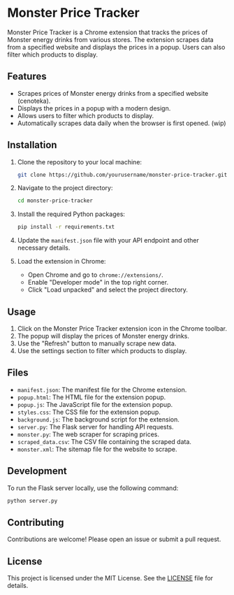 # Monster Price Tracker

Monster Price Tracker is a Chrome extension that tracks the prices of Monster energy drinks from various stores. The extension scrapes data from a specified website and displays the prices in a popup. Users can also filter which products to display.

## Features

- Scrapes prices of Monster energy drinks from a specified website (cenoteka).
- Displays the prices in a popup with a modern design.
- Allows users to filter which products to display.
- Automatically scrapes data daily when the browser is first opened. (wip)

## Installation

1. Clone the repository to your local machine:
   ```sh
   git clone https://github.com/yourusername/monster-price-tracker.git
   ```

2. Navigate to the project directory:
   ```sh
   cd monster-price-tracker
   ```

3. Install the required Python packages:
   ```sh
   pip install -r requirements.txt
   ```

4. Update the `manifest.json` file with your API endpoint and other necessary details.

5. Load the extension in Chrome:
   - Open Chrome and go to `chrome://extensions/`.
   - Enable "Developer mode" in the top right corner.
   - Click "Load unpacked" and select the project directory.

## Usage

1. Click on the Monster Price Tracker extension icon in the Chrome toolbar.
2. The popup will display the prices of Monster energy drinks.
3. Use the "Refresh" button to manually scrape new data.
4. Use the settings section to filter which products to display.

## Files

- `manifest.json`: The manifest file for the Chrome extension.
- `popup.html`: The HTML file for the extension popup.
- `popup.js`: The JavaScript file for the extension popup.
- `styles.css`: The CSS file for the extension popup.
- `background.js`: The background script for the extension.
- `server.py`: The Flask server for handling API requests.
- `monster.py`: The web scraper for scraping prices.
- `scraped_data.csv`: The CSV file containing the scraped data.
- `monster.xml`: The sitemap file for the website to scrape.

## Development

To run the Flask server locally, use the following command:
```sh
python server.py
```

## Contributing

Contributions are welcome! Please open an issue or submit a pull request.

## License

This project is licensed under the MIT License. See the [LICENSE](LICENSE) file for details.
